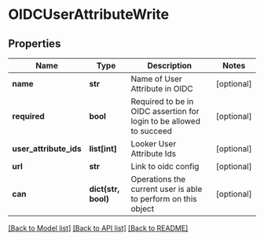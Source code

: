 # OIDCUserAttributeWrite

## Properties
Name | Type | Description | Notes
------------ | ------------- | ------------- | -------------
**name** | **str** | Name of User Attribute in OIDC | [optional] 
**required** | **bool** | Required to be in OIDC assertion for login to be allowed to succeed | [optional] 
**user_attribute_ids** | **list[int]** | Looker User Attribute Ids | [optional] 
**url** | **str** | Link to oidc config | [optional] 
**can** | **dict(str, bool)** | Operations the current user is able to perform on this object | [optional] 

[[Back to Model list]](../README.md#documentation-for-models) [[Back to API list]](../README.md#documentation-for-api-endpoints) [[Back to README]](../README.md)


